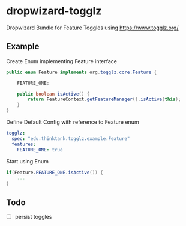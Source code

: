 # dropwizard-togglz
Dropwizard Bundle for Feature Toggles using https://www.togglz.org/

## Example
Create Enum implementing Feature interface

```java
public enum Feature implements org.togglz.core.Feature {

    FEATURE_ONE;

    public boolean isActive() {
        return FeatureContext.getFeatureManager().isActive(this);
    }
}
```

Define Default Config with reference to Feature enum
```yaml
togglz:
  spec: "edu.thinktank.togglz.example.Feature"
  features:
    FEATURE_ONE: true
```

Start using Enum
```java
if(Feature.FEATURE_ONE.isActive()) {
    ...
}
```

## Todo
- [ ] persist toggles
